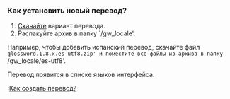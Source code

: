 ### Как установить новый перевод? ###

  1. [Скачайте](http://sourceforge.net/project/showfiles.php?group_id=44374) вариант перевода.
  1. Распакуйте архив в папку `/gw\_locale'.

Например, чтобы добавить испанский перевод, скачайте файл `glossword.1.8.x.es-utf8.zip'
и поместите все файлы из архива в папку `/gw\_locale/es-utf8'.

Перевод появится в списке языков интерфейса.

:[Как создать перевод?](KB2897979567rus.md)